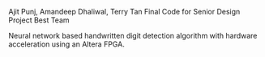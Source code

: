 Ajit Punj, Amandeep Dhaliwal, Terry Tan
Final Code for Senior Design Project
Best Team

Neural network based handwritten digit detection algorithm with hardware acceleration using an Altera FPGA.

